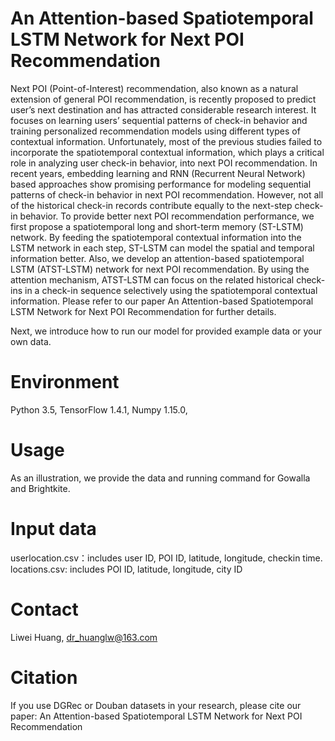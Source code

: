 # An Attention-based Spatiotemporal LSTM Network for Next POI Recommendation

Next POI (Point-of-Interest) recommendation, also known as a natural extension of general POI recommendation, is recently proposed to predict user’s next destination and has attracted considerable research interest. It focuses on learning users’ sequential patterns of check-in behavior and training personalized recommendation models using different types of contextual information. Unfortunately, most of the previous studies failed to incorporate the spatiotemporal contextual information, which plays a critical role in analyzing user check-in behavior, into next POI recommendation. In recent years, embedding learning and RNN (Recurrent Neural Network) based approaches show promising performance for modeling sequential patterns of check-in behavior in next POI recommendation. However, not all of the historical check-in records contribute equally to the next-step check-in behavior. To provide better next POI recommendation performance, we first propose a spatiotemporal long and short-term memory (ST-LSTM) network. By feeding the spatiotemporal contextual information into the LSTM network in each step, ST-LSTM can model the spatial and temporal information better. Also, we develop an attention-based spatiotemporal LSTM (ATST-LSTM) network for next POI recommendation. By using the attention mechanism, ATST-LSTM can focus on the related historical check-ins in a check-in sequence selectively using the spatiotemporal contextual information. Please refer to our paper An Attention-based Spatiotemporal LSTM Network for Next POI Recommendation for further details.

Next, we introduce how to run our model for provided example data or your own data.

# Environment

Python 3.5,
TensorFlow 1.4.1,
Numpy 1.15.0,

# Usage
As an illustration, we provide the data and running command for Gowalla and Brightkite.

# Input data
userlocation.csv：includes user ID, POI ID, latitude, longitude, checkin time.
locations.csv: includes POI ID, latitude, longitude, city ID

# Contact
Liwei Huang, dr_huanglw@163.com

# Citation
If you use DGRec or Douban datasets in your research, please cite our paper:
An Attention-based Spatiotemporal LSTM Network for Next POI Recommendation
